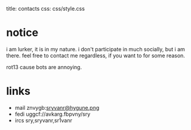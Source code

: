 title: contacts
css:   css/style.css

notice
======

i am lurker, it is in my nature.
i don't participate in much socially, but i am there.
feel free to contact me regardless, if you want to for some reason.

rot13 cause bots are annoying.

links
=====

- mail znvygb:sryvanr@hygune.png
- fedi uggcf://avkarg.fbpvny/sry
- ircs sry,sryvanr,sr1vanr


